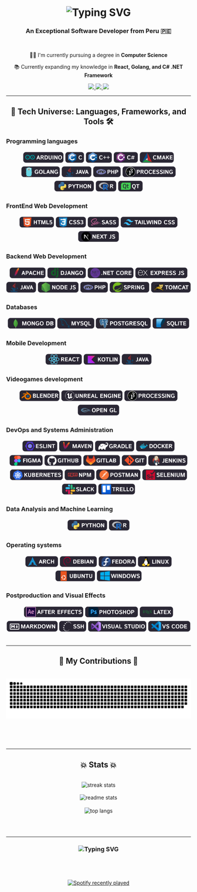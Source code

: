 <h1 align="center">
    <img src="https://readme-typing-svg.herokuapp.com?font=Abril+Fatface&pause=1000&color=ffff&center=true&width=500&height=70&lines=I'm+Braulio+Maldonado;Welcome+to+my+Profesional+Profile+%F0%9F%91%8B%F0%9F%91%8B" alt="Typing SVG" />
</h1>

<h3 align="center">An Exceptional Software Developer from Peru 🇵🇪</h3>

<br/>

<div align="center">
 
 👨‍💻 I'm currently pursuing a degree in **Computer Science**

📚 Currently expanding my knowledge in **React, Golang, and C# .NET Framework**

 </div>

<div align="center"> 
  <a href="mailto:nayapbrau@gmail.com">
    <img src="https://img.shields.io/badge/Gmail-333333?style=for-the-badge&logo=gmail&logoColor=red" />
  </a>
  <a href="https://linkedin.com/" target="_blank">
    <img src="https://img.shields.io/badge/LinkedIn-0077B5?style=for-the-badge&logo=linkedin&logoColor=white" target="_blank" />
  </a>
  <a href="#" target="_blank">
     <img src="https://img.shields.io/badge/Portfolio-FF5722?style=for-the-badge&logo=todoist&logoColor=white" target="_blank" />
  </a>
</div>

 <hr/>
 
<h2 align="center">🚀 Tech Universe: Languages, Frameworks, and Tools 🛠️</h2>
<h3 align="left">Programming languages</h3>
<div align="center">
  <img src=".SVG/arduino.svg" height="30" alt="arduino logo" style="margin: 3px 0;" />
  <img src=".SVG/c.svg" height="30" alt="c logo" style="margin: 3px 0;" />
  <img src=".SVG/cplusplus.svg" height="30" alt="cplusplus logo" style="margin: 3px 0;" />
  <img src=".SVG/csharp.svg" height="30" alt="csharp logo" style="margin: 3px 0;" />
  <img src=".SVG/cmake.svg" height="30" alt="cmake logo" style="margin: 3px 0;" />
  <img src=".SVG/golang.svg" height="30" alt="golang logo" style="margin: 3px 0;" />
  <img src=".SVG/java.svg" height="30" alt="java logo" style="margin: 3px 0;" />
  <img src=".SVG/php.svg" height="30" alt="php logo" style="margin: 3px 0;" />
  <img src=".SVG/processing.svg" height="30" alt="processing logo" style="margin: 3px 0;" />
  <img src=".SVG/python.svg" height="30" alt="python logo" style="margin: 3px 0;" />
  <img src=".SVG/r.svg" height="30" alt="r logo" style="margin: 3px 0;" />
  <img src=".SVG/qt.svg" height="30" alt="qt logo" style="margin: 3px 0;" />
</div>
<h3 align="left">FrontEnd Web Development</h3>
<div align="center">
  <img src=".SVG/html.svg" height="30" alt="html logo" style="margin: 3px 0;" />
  <img src=".SVG/css.svg" height="30" alt="css logo" style="margin: 3px 0;" />
  <img src=".SVG/sass.svg" height="30" alt="sass logo" style="margin: 3px 0;" />
  <img src=".SVG/tailwind.svg" height="30" alt="tailwind logo" style="margin: 3px 0;" />
  <img src=".SVG/next.svg" height="30" alt="next logo" style="margin: 3px 0;" />
</div>
<h3 align="left">Backend Web Development</h3>
<div align="center">
  <img src=".SVG/apache.svg" height="30" alt="apache logo" style="margin: 3px 0;" />
  <img src=".SVG/django.svg" height="30" alt="django logo" style="margin: 3px 0;" />
  <img src=".SVG/dotnetcore.svg" height="30" alt="dotnetcore logo" style="margin: 3px 0;" />
  <img src=".SVG/express.svg" height="30" alt="express logo" style="margin: 3px 0;" />
  <img src=".SVG/java.svg" height="30" alt="java logo" style="margin: 3px 0;" />
  <img src=".SVG/node.svg" height="30" alt="node logo" style="margin: 3px 0;" />
  <img src=".SVG/php.svg" height="30" alt="php logo" style="margin: 3px 0;" />
  <img src=".SVG/spring.svg" height="30" alt="spring logo" style="margin: 3px 0;" />
  <img src=".SVG/tomcat.svg" height="30" alt="tomcat logo" style="margin: 3px 0;" />
</div>
<h3 align="left">Databases</h3>
<div align="center">
  <img src=".SVG/mongo.svg" height="30" alt="mongo logo" style="margin: 3px 0;" />
  <img src=".SVG/mysql.svg" height="30" alt="mysql logo" style="margin: 3px 0;" />
  <img src=".SVG/postgresql.svg" height="30" alt="postgresql logo" style="margin: 3px 0;" />
  <img src=".SVG/sqlite.svg" height="30" alt="sqlite logo" style="margin: 3px 0;" />
</div>
<h3 align="left">Mobile Development</h3>
<div align="center">
  <img src=".SVG/react.svg" height="30" alt="react logo" style="margin: 3px 0;" />
  <img src=".SVG/kotlin.svg" height="30" alt="kotlin logo" style="margin: 3px 0;" />
  <img src=".SVG/java.svg" height="30" alt="java logo" style="margin: 3px 0;" />
</div>
<h3 align="left">Videogames development</h3>
<div align="center">
  <img src=".SVG/blender.svg" height="30" alt="blender logo" style="margin: 3px 0;" />
  <img src=".SVG/unreal.svg" height="30" alt="unreal logo" style="margin: 3px 0;" />
  <img src=".SVG/processing.svg" height="30" alt="processing logo" style="margin: 3px 0;" />
  <img src=".SVG/opengl.svg" height="30" alt="opengl logo" style="margin: 3px 0;" />
</div>
<h3 align="left">DevOps and Systems Administration</h3>
<div align="center">
  <img src=".SVG/eslint.svg" height="30" alt="eslint logo" style="margin: 3px 0;" />
  <img src=".SVG/maven.svg" height="30" alt="maven logo" style="margin: 3px 0;" />
  <img src=".SVG/graddle.svg" height="30" alt="graddle logo" style="margin: 3px 0;" />
  <img src=".SVG/docker.svg" height="30" alt="docker logo" style="margin: 3px 0;" />
  <img src=".SVG/figma.svg" height="30" alt="figma logo" style="margin: 3px 0;" />
  <img src=".SVG/github.svg" height="30" alt="github logo" style="margin: 3px 0;" />
  <img src=".SVG/gitlab.svg" height="30" alt="gitlab logo" style="margin: 3px 0;" />
  <img src=".SVG/git.svg" height="30" alt="git logo" style="margin: 3px 0;" />
  <img src=".SVG/jenkins.svg" height="30" alt="jenkins logo" style="margin: 3px 0;" />
  <img src=".SVG/kubernetes.svg" height="30" alt="kubernetes logo" style="margin: 3px 0;" />
  <img src=".SVG/npm.svg" height="30" alt="npm logo" style="margin: 3px 0;" />
  <img src=".SVG/postman.svg" height="30" alt="postman logo" style="margin: 3px 0;" />
  <img src=".SVG/selenium.svg" height="30" alt="selenium logo" style="margin: 3px 0;" />
  <img src=".SVG/slack.svg" height="30" alt="slack logo" style="margin: 3px 0;" />
  <img src=".SVG/trello.svg" height="30" alt="trello logo" style="margin: 3px 0;" />
</div>
<h3 align="left">Data Analysis and Machine Learning</h3>
<div align="center">
  <img src=".SVG/python.svg" height="30" alt="python logo" style="margin: 3px 0;" />
  <img src=".SVG/r.svg" height="30" alt="r logo" style="margin: 3px 0;" />
</div>
<h3 align="left">Operating systems</h3>
<div align="center">
  <img src=".SVG/arch.svg" height="30" alt="arch logo" style="margin: 3px 0;" />
  <img src=".SVG/debian.svg" height="30" alt="debian logo" style="margin: 3px 0;" />
  <img src=".SVG/fedora.svg" height="30" alt="fedora logo" style="margin: 3px 0;" />
  <img src=".SVG/linux.svg" height="30" alt="linux logo" style="margin: 3px 0;" />
  <img src=".SVG/ubuntu.svg" height="30" alt="ubuntu logo" style="margin: 3px 0;" />
  <img src=".SVG/windows.svg" height="30" alt="windows logo" style="margin: 3px 0;" />
</div>

<h3 align="left">Postproduction and Visual Effects</h3>
<div align="center">
  <img src=".SVG/after.svg" height="30" alt="after logo" style="margin: 3px 0;" />
  <img src=".SVG/ps.svg" height="30" alt="photoshop logo" style="margin: 3px 0;" />
  <img src=".SVG/latex.svg" height="30" alt="latex logo" style="margin: 3px 0;" />
  <img src=".SVG/markdown.svg" height="30" alt="markdown logo" style="margin: 3px 0;" />
  <img src=".SVG/ssh.svg" height="30" alt="ssh logo" style="margin: 3px 0;" />
  <img src=".SVG/visual.svg" height="30" alt="visual logo" style="margin: 3px 0;" />
  <img src=".SVG/vs.svg" height="30" alt="vs code logo" style="margin: 3px 0;" />
</div>
<br/>
<hr/>

<div align="center">
  <h2>🐍 My Contributions 🐍</h2>
  <br>
  <img alt="snake eating my contributions" src="https://raw.githubusercontent.com/ShinjiMC/ShinjiMC/output/github-contribution-grid-snake.svg" />
  
  <br/><br/><br/>
</div>

<hr/>

<h2 align="center">💥 Stats 💥</h2>
<br>
<div align=center>
  <img width=390 src="https://streak-stats.demolab.com/?user=ShinjiMC&theme=shadow-green&background=52%2C064503%2C00000000&border_radius=10)](https://git.io/streak-stats" alt="streak stats"/>
  <br/>
  <br/>
  <img width=390 src="https://github-readme-stats.vercel.app/api?username=ShinjiMC&show=ps&theme=merko" alt="readme stats" />
  <br/>
  <br/>
  <img width=325 align="center" src="https://github-readme-stats.vercel.app/api/top-langs/?username=ShinjiMC&hide=HTML&langs_count=8&layout=compact&theme=merko&border_radius=10&size_weight=0.5&count_weight=0.5&exclude_repo=github-readme-stats" alt="top langs" />
</div>

<br/><br/>

<hr/>

<h3 align="center">
  <img src="https://readme-typing-svg.herokuapp.com?font=Abril+Fatface&pause=1000&color=ffff&center=true&multiline=true&width=600&height=70&lines=I'm+grateful+for+your+visit+%E2%80%93+your+interest+means+a+lot!+;Feel+free+to+explore+and+connect+with+me+on+my+coding++journey." alt="Typing SVG" />
</h3>

<br/>

<br clear="both">

###

<div align="center">
  <a href="https://open.spotify.com/user/Shyni">
    <img src="https://spotify-recently-played-readme.vercel.app/api?user=premiosretosymas&count=3" alt="Spotify recently played"  />
  </a>
</div>

